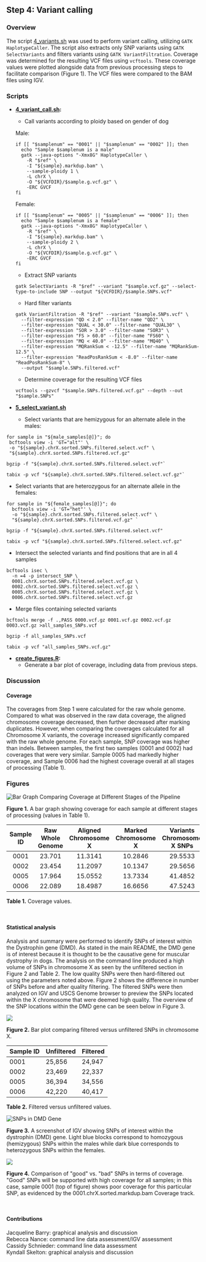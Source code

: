 ## Step 4: Variant calling

### Overview

The script [4_variants.sh](scripts/4_variants.sh) was used to perform variant calling, utilizing `GATK HaplotypeCaller`. The script also extracts only SNP variants using `GATK SelectVariants` and filters variants using `GATK VariantFiltration`. Coverage was determined for the resulting VCF files using `vcftools`. These coverage values were plotted alongside data from previous processing steps to facilitate comparison (Figure 1). The VCF files were compared to the BAM files using IGV.

### Scripts

- **[4_variant_call.sh](scripts/4_variant_call.sh):**  
  - Call variants according to ploidy based on gender of dog 
  
  Male:   
  ```
  if [[ "$samplenum" == "0001" || "$samplenum" == "0002" ]]; then  
    echo "Sample $samplenum is a male"  
    gatk --java-options "-Xmx8G" HaplotypeCaller \
      -R "$ref" \
      -I "${sample}.markdup.bam" \
      --sample-ploidy 1 \
      -L chrX \
      -O "${VCFDIR}/$sample.g.vcf.gz" \
      -ERC GVCF
  fi
  ```
  
  Female:     
  ```
  if [[ "$samplenum" == "0005" || "$samplenum" == "0006" ]]; then  
    echo "Sample $samplenum is a female"  
    gatk --java-options "-Xmx8G" HaplotypeCaller \
      -R "$ref" \
      -I "${sample}.markdup.bam" \
      --sample-ploidy 2 \
      -L chrX \
      -O "${VCFDIR}/$sample.g.vcf.gz" \
      -ERC GVCF
  fi 
  ```
  - Extract SNP variants  
  ```
  gatk SelectVariants -R "$ref" --variant "$sample.vcf.gz" --select-type-to-include SNP --output "${VCFDIR}/$sample.SNPs.vcf"
  ```
    
  - Hard filter variants  
   
  ```
  gatk VariantFiltration -R "$ref" --variant "$sample.SNPs.vcf" \  
    --filter-expression "QD < 2.0" --filter-name "QD2" \  
    --filter-expression "QUAL < 30.0" --filter-name "QUAL30" \  
    --filter-expression "SOR > 3.0" --filter-name "SOR3" \  
    --filter-expression "FS > 60.0" --filter-name "FS60" \  
    --filter-expression "MQ < 40.0" --filter-name "MQ40" \  
    --filter-expression "MQRankSum < -12.5" --filter-name "MQRankSum-12.5" \  
    --filter-expression "ReadPosRankSum < -8.0" --filter-name "ReadPosRankSum-8" \  
    --output "$sample.SNPs.filtered.vcf" 
  ```
  - Determine coverage for the resulting VCF files  
  ```
  vcftools --gzvcf "$sample.SNPs.filtered.vcf.gz" --depth --out "$sample.SNPs" 
  ```
  
- **[5_select_variant.sh](scripts/5_select_variant.sh)**  
  - Select variants that are hemizygous for an alternate allele in the males:      
 ```
 for sample in "${male_samples[@]}"; do  
  bcftools view -i 'GT="alt"' \
  -o "${sample}.chrX.sorted.SNPs.filtered.select.vcf" \
  "${sample}.chrX.sorted.SNPs.filtered.vcf.gz" 
 ```
 ```
 bgzip -f "${sample}.chrX.sorted.SNPs.filtered.select.vcf"`  
 ```
 ```
 tabix -p vcf "${sample}.chrX.sorted.SNPs.filtered.select.vcf.gz"`
 ``` 
    
  - Select variants that are heterozygous for an alternate allele in the females:  
  ```
  for sample in "${female_samples[@]}"; do
    bcftools view -i 'GT="het"' \
    -o "${sample}.chrX.sorted.SNPs.filtered.select.vcf" \
    "${sample}.chrX.sorted.SNPs.filtered.vcf.gz" `  
  ``` 
  
  ```
  bgzip -f "${sample}.chrX.sorted.SNPs.filtered.select.vcf"  
  ```
  
  ```
  tabix -p vcf "${sample}.chrX.sorted.SNPs.filtered.select.vcf.gz"  
  ```
  - Intersect the selected variants and find positions that are in all 4 samples   
  ```
  bcftools isec \
    -n =4 -p intersect_SNP \
    0001.chrX.sorted.SNPs.filtered.select.vcf.gz \
    0002.chrX.sorted.SNPs.filtered.select.vcf.gz \
    0005.chrX.sorted.SNPs.filtered.select.vcf.gz \
    0006.chrX.sorted.SNPs.filtered.select.vcf.gz 
   ```
  - Merge files containing selected variants
  ```
  bcftools merge -f .,PASS 0000.vcf.gz 0001.vcf.gz 0002.vcf.gz 0003.vcf.gz >all_samples_SNPs.vcf
  ```
  ```
  bgzip -f all_samples_SNPs.vcf
  ```
  ```
  tabix -p vcf "all_samples_SNPs.vcf.gz"
  ```
- **[create_figures.R](scripts/create_figures.R):**  
  - Generate a bar plot of coverage, including data from previous steps.  

### Discussion

#### Coverage

The coverages from Step 1 were calculated for the raw whole genome. Compared to what was observed in the raw data coverage, the aligned chromosome coverage decreased, then further decreased after marking duplicates. However, when comparing the coverages calculated for all Chromosome X variants, the coverage increased significantly compared with the raw whole genome. For each sample, SNP coverage was higher than indels. Between samples, the first two samples (0001 and 0002) had coverages that were very similar. Sample 0005 had markedly higher coverage, and Sample 0006 had the highest coverage overall at all stages of processing (Table 1).

### Figures

<img src="analysis/0_figures/4_coverage.png"  alt="Bar Graph Comparing Coverage at Different Stages of the Pipeline">  

__Figure 1.__ A bar graph showing coverage for each sample at different stages of processing (values in Table 1).

| Sample ID | Raw Whole Genome | Aligned Chromosome X | Marked Chromosome X |Variants Chromosome X SNPs   | Variants Chromosome X Indels|
|:---------:|:----------------:|:--------------------:|:-------------------:|:---------------------------:| :--------------------------:|
|   0001    |      23.701      |       11.3141        |       10.2846       |           29.5533           |            24.6290          |
|   0002    |      23.454      |       11.2097        |       10.1347       |           29.5656           |            25.1147          |
|   0005    |      17.964      |       15.0552        |       13.7334       |           41.4852           |            35.4306          |
|   0006    |      22.089      |       18.4987        |       16.6656       |           47.5243           |            40.5858          |

__Table 1.__ Coverage values.

<br>

#### Statistical analysis

Analysis and summary were performed to identify SNPs of interest within the Dystrophin gene (DMD). As stated in the main README, the DMD gene is of interest because it is thought to be the causative gene for muscular dystrophy in dogs. The analysis on the command line produced a high volume of SNPs in chromosome X as seen by the unfiltered section in Figure 2 and Table 2. The low quality SNPs were then hard-filtered out using the parameters noted above. Figure 2 shows the difference in number of SNPs before and after quality filtering. The filtered SNPs were then analyzed on IGV and USCS Genome browser to preview the SNPs located within the X chromosome that were deemed high quality. The overview of the SNP locations within the DMD gene can be seen below in Figure 3. 

<img src="analysis/0_figures/4_SNP_filter.png">

__Figure 2.__ Bar plot comparing filtered versus unfiltered SNPs in chromosome X.

| Sample ID | Unfiltered | Filtered |
| --------- | ---------- | -------- |
| 0001      | 25,856     | 24,947   |
| 0002      | 23,469     | 22,337   |
| 0005      | 36,394     | 34,556   |
| 0006      | 42,220     | 40,417   |

__Table 2.__ Filtered versus unfiltered values.

<img src="analysis/0_figures/DMD_gene_SNPs.png"  alt="SNPs in DMD Gene">  

__Figure 3.__ A screenshot of IGV showing SNPs of interest within the dystrophin (DMD) gene. Light blue blocks correspond to homozygous (hemizygous) SNPs within the males while dark blue corresponds to heterozygous SNPs within the females.

<img src="analysis/0_figures/good_vs_bad_coverage_IGV.png">

__Figure 4.__ Comparison of "good" vs. "bad" SNPs in terms of coverage. "Good" SNPs will be supported with high coverage for all samples; in this case, sample 0001 (top of figure) shows poor coverage for this particular SNP, as evidenced by the 0001.chrX.sorted.markdup.bam Coverage track.

<br>

#### Contributions

Jacqueline Barry: graphical analysis and discussion  
Rebecca Nance: command line data assessment/IGV assessment    
Cassidy Schnieder: command line data assessment  
Kyndall Skelton: graphical analysis and discussion  

